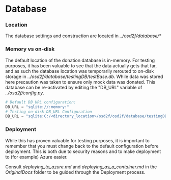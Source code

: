 # Database

### Location
The database settings and construction are located in *../osd2f/database/**

### Memory vs on-disk
The default location of the donation database is in-memory. For testing
purposes, it has been valuable to see that the data actually gets that far,
and as such the database location was temporarily rerouted to on-disk
storage in *../osd2f/database/testingDB/testBase.db*. While data was stored here
precaution was taken to ensure only mock data was donated. This database can
be re-activated by editing the "DB_URL" variable of *../osd2f/config.py*.
```python
# Default DB_URL configuration:
DB_URL = "sqlite://:memory:"
# Testing on-disk DB_URL Configuration
DB_URL = "sqlite:C:/<directory_location>/osd2f/osd2f/database/testingDB/testBase.db"
```

### Deployment
While this has proven valuable for testing purposes, it is important to remember
that you must change back to the default configuration before deployment. This is both due to
security reasons and to make deployment to (for example) Azure easier.

Consult *deploying_to_azure.md* and *deploying_as_a_container.md* in the *OriginalDocs* folder
to be guided through the Deployment process.